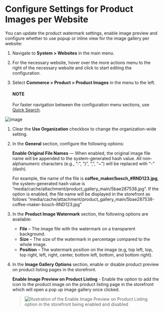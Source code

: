 <a id="sys-commerce-product-product-images-image-preview-website"></a>

<a id="sys-websites-commerce-product-gallery-slider"></a>

<a id="sys-commerce-product-product-images-main"></a>

<a id="sys-websites-commerce-product-product-images"></a>

# Configure Settings for Product Images per Website

You can update the product watermark settings, enable image preview and configure whether to use popup or inline view for the image gallery per website:

1. Navigate to  **System > Websites** in the main menu.
2. For the necessary website, hover over the <i class="fa fa-ellipsis-h fa-lg" aria-hidden="true"></i> more actions menu to the right of the necessary website and click <i class="fas fa-cog" aria-hidden="true"></i> to start editing the configuration.
3. Select **Commerce > Product > Product Images** in the menu to the left.

   #### NOTE
   For faster navigation between the configuration menu sections, use [Quick Search](../../../../configuration/quick-search.md#user-guide-system-configuration-quick-search).

![image](user/img/system/websites/web_configuration/ProductImagesPerWebsiteOptions.png)
1. Clear the **Use Organization** checkbox to change the organization-wide setting.
2. In the **General** section, configure the following options:

   **Enable Original File Names** — When enabled, the original image file name will be appended to the system-generated hash value. All non-alphanumeric characters (e.g., “:”, “)”, “,”, “~”) will be replaced with “-” (dash).

   For example, the name of the file is **coffee_maker/bosch_#RND123.jpg**, the system-generated hash value is “media/cache/attachment/product_gallery_main/5bae287538.jpg”. If the option is enabled, the file name will be displayed in the storefront as follows “media/cache/attachment/product_gallery_main/5bae287538-coffee-maker-bosch-RND123.jpg”
3. In the **Product Image Watermark** section, the following options are available:
   * **File** – The image file with the watermark on a transparent background.
   * **Size** – The size of the watermark in percentage compared to the whole image.
   * **Position** – The watermark position on the image (e.g, top left, top, top right, left, right, center, bottom left, bottom, and bottom right).
4. In the **Image Gallery Options** section, enable or disable product preview on product listing pages in the storefront.

   **Enable Image Preview on Product Listing** - Enable the option to add the <i class="fa-solid fa-magnifying-glass-plus" aria-hidden="true"></i> icon to the product image on the product listing page in the storefront which will open a pop up image gallery once clicked.
   > ![Illustration of the Enable Image Preview on Product Listing option in the storefront being enabled and disabled](user/img/system/config_commerce/product/ImagePreviewStorefront.png)

<!-- finish -->
<!-- fa-bars = fa-navicon -->
<!-- Ic Tiles is used as Set As Default in saved views, and as tiles in display layout options -->
<!-- IcPencil refers to Rename in Commerce and Inline Editing in CRM -->
<!-- Check mark in the square. -->
<!-- SortDesc is also used as drop-down arrow -->
<!-- A -->
<!-- B -->
<!-- C -->
<!-- D -->
<!-- E -->
<!-- F -->
<!-- G -->
<!-- H -->
<!-- I -->
<!-- L -->
<!-- M -->
<!-- P -->
<!-- R -->
<!-- S -->
<!-- T -->
<!-- U -->
<!-- Z -->
